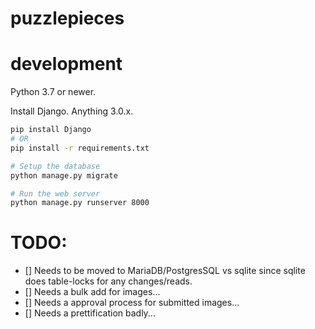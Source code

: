 # puzzlepieces

# development
Python 3.7 or newer.

Install Django. Anything 3.0.x.
``` bash
pip install Django
# OR
pip install -r requirements.txt

# Setup the database
python manage.py migrate

# Run the web server
python manage.py runserver 8000
```

# TODO:
- [] Needs to be moved to MariaDB/PostgresSQL vs sqlite since sqlite does table-locks for any changes/reads.
- [] Needs a bulk add for images...
- [] Needs a approval process for submitted images...
- [] Needs a prettification badly...
